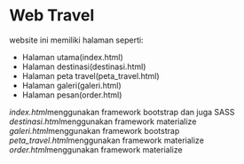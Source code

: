 # Web Travel 

  website ini memiliki halaman seperti:
  - Halaman utama(index.html)
  - Halaman destinasi(destinasi.html)
  - Halaman peta travel(peta_travel.html)
  - Halaman galeri(galeri.html)
  - Halaman pesan(order.html)

  
  *index.html*menggunakan framework bootstrap dan juga SASS
  *destinasi.html*menggunakan framework materialize
  *galeri.html*menggunakan framework bootstrap
  *peta_travel.html*menggunakan framework materialize
  *order.html*menggunakan framework materialize
